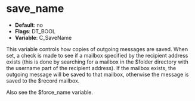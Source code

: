 # save_name

- **Default**: no
- **Flags**: DT_BOOL
- **Variable**: C_SaveName

This variable controls how copies of outgoing messages are saved.
When set, a check is made to see if a mailbox specified by the
recipient address exists (this is done by searching for a mailbox in
the $folder directory with the username part of the
recipient address).  If the mailbox exists, the outgoing message will
be saved to that mailbox, otherwise the message is saved to the
$record mailbox.

Also see the $force_name variable.
